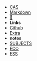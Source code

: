 - [CAS](https://slimtux.github.io/School/#/PROJECTS/project.md)
- [Markdown](markdown.md)
- [💊](PROJECTS/First-post.md)
- **Links**
- [Github](https://github.com/SlimTux/School)
- [Extra](https://gigachad.mataroa.blog) 
- **notes**
- [SUBJECTS](https://slimtux.github.io/School/#/notes/subjects.md)
- [ECO](https://slimtux.github.io/School/#/notes/ECO/10.02.23-tariff.md) 
- [ESS](https://slimtux.github.io/School/#/notes/ESS/10.02.23-ANIMALFARM.md)
